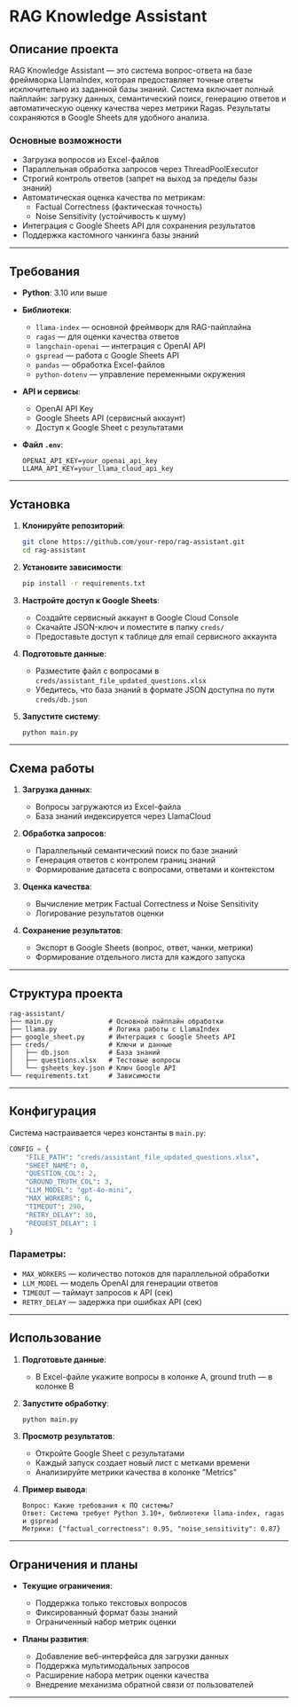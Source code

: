 # RAG Knowledge Assistant

## Описание проекта

RAG Knowledge Assistant — это система вопрос-ответа на базе фреймворка LlamaIndex, которая предоставляет точные ответы исключительно из заданной базы знаний. Система включает полный пайплайн: загрузку данных, семантический поиск, генерацию ответов и автоматическую оценку качества через метрики Ragas. Результаты сохраняются в Google Sheets для удобного анализа.

### Основные возможности
- Загрузка вопросов из Excel-файлов
- Параллельная обработка запросов через ThreadPoolExecutor
- Строгий контроль ответов (запрет на выход за пределы базы знаний)
- Автоматическая оценка качества по метрикам:
  - Factual Correctness (фактическая точность)
  - Noise Sensitivity (устойчивость к шуму)
- Интеграция с Google Sheets API для сохранения результатов
- Поддержка кастомного чанкинга базы знаний

---

## Требования

- **Python**: 3.10 или выше
- **Библиотеки**:
  - `llama-index` — основной фреймворк для RAG-пайплайна
  - `ragas` — для оценки качества ответов
  - `langchain-openai` — интеграция с OpenAI API
  - `gspread` — работа с Google Sheets API
  - `pandas` — обработка Excel-файлов
  - `python-dotenv` — управление переменными окружения

- **API и сервисы**:
  - OpenAI API Key
  - Google Sheets API (сервисный аккаунт)
  - Доступ к Google Sheet с результатами

- **Файл `.env`**:
  ```
  OPENAI_API_KEY=your_openai_api_key
  LLAMA_API_KEY=your_llama_cloud_api_key
  ```

---

## Установка

1. **Клонируйте репозиторий**:
   ```bash
   git clone https://github.com/your-repo/rag-assistant.git
   cd rag-assistant
   ```

2. **Установите зависимости**:
   ```bash
   pip install -r requirements.txt
   ```

3. **Настройте доступ к Google Sheets**:
   - Создайте сервисный аккаунт в Google Cloud Console
   - Скачайте JSON-ключ и поместите в папку `creds/`
   - Предоставьте доступ к таблице для email сервисного аккаунта

4. **Подготовьте данные**:
   - Разместите файл с вопросами в `creds/assistant_file_updated_questions.xlsx`
   - Убедитесь, что база знаний в формате JSON доступна по пути `creds/db.json`

5. **Запустите систему**:
   ```bash
   python main.py
   ```

---

## Схема работы

1. **Загрузка данных**:
   - Вопросы загружаются из Excel-файла
   - База знаний индексируется через LlamaCloud

2. **Обработка запросов**:
   - Параллельный семантический поиск по базе знаний
   - Генерация ответов с контролем границ знаний
   - Формирование датасета с вопросами, ответами и контекстом

3. **Оценка качества**:
   - Вычисление метрик Factual Correctness и Noise Sensitivity
   - Логирование результатов оценки

4. **Сохранение результатов**:
   - Экспорт в Google Sheets (вопрос, ответ, чанки, метрики)
   - Формирование отдельного листа для каждого запуска

---

## Структура проекта

```
rag-assistant/
├── main.py              # Основной пайплайн обработки
├── llama.py             # Логика работы с LlamaIndex
├── google_sheet.py      # Интеграция с Google Sheets API
├── creds/               # Ключи и данные
│   ├── db.json          # База знаний
│   ├── questions.xlsx   # Тестовые вопросы
│   └── gsheets_key.json # Ключ Google API
└── requirements.txt     # Зависимости
```

---

## Конфигурация

Система настраивается через константы в `main.py`:

```python
CONFIG = {
    "FILE_PATH": "creds/assistant_file_updated_questions.xlsx",
    "SHEET_NAME": 0,
    "QUESTION_COL": 2,
    "GROUND_TRUTH_COL": 3,
    "LLM_MODEL": "gpt-4o-mini",
    "MAX_WORKERS": 6,
    "TIMEOUT": 290,
    "RETRY_DELAY": 30,
    "REQUEST_DELAY": 1
}
```

### Параметры:
- `MAX_WORKERS` — количество потоков для параллельной обработки
- `LLM_MODEL` — модель OpenAI для генерации ответов
- `TIMEOUT` — таймаут запросов к API (сек)
- `RETRY_DELAY` — задержка при ошибках API (сек)

---

## Использование

1. **Подготовьте данные**:
   - В Excel-файле укажите вопросы в колонке A, ground truth — в колонке B

2. **Запустите обработку**:
   ```bash
   python main.py
   ```

3. **Просмотр результатов**:
   - Откройте Google Sheet с результатами
   - Каждый запуск создает новый лист с метками времени
   - Анализируйте метрики качества в колонке "Metrics"

4. **Пример вывода**:
   ```
   Вопрос: Какие требования к ПО системы?
   Ответ: Система требует Python 3.10+, библиотеки llama-index, ragas и gspread
   Метрики: {"factual_correctness": 0.95, "noise_sensitivity": 0.87}
   ```

---

## Ограничения и планы

- **Текущие ограничения**:
  - Поддержка только текстовых вопросов
  - Фиксированный формат базы знаний
  - Ограниченный набор метрик оценки

- **Планы развития**:
  - Добавление веб-интерфейса для загрузки данных
  - Поддержка мультимодальных запросов
  - Расширение набора метрик оценки качества
  - Внедрение механизма обратной связи от пользователей

---
